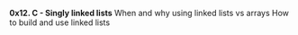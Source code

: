 **0x12. C - Singly linked lists**
When and why using linked lists vs arrays
How to build and use linked lists

